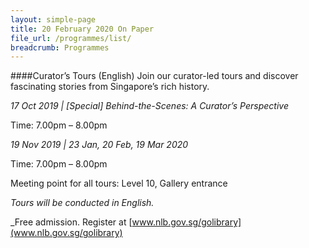 ```yaml
---
layout: simple-page
title: 20 February 2020 On Paper
file_url: /programmes/list/
breadcrumb: Programmes
---
```


####Curator’s Tours (English)
Join our curator-led tours and discover fascinating stories from Singapore’s rich history.

*17 Oct 2019 | [Special] Behind-the-Scenes: A Curator’s Perspective*

Time: 7.00pm – 8.00pm

*19 Nov 2019 | 23 Jan, 20 Feb, 19 Mar 2020*

Time: 7.00pm – 8.00pm

Meeting point for all tours: Level 10, Gallery entrance

_Tours will be conducted in English._

_Free admission. Register at [www.nlb.gov.sg/golibrary](www.nlb.gov.sg/golibrary)

